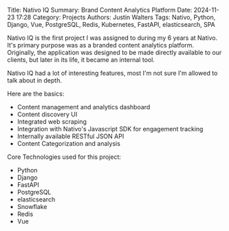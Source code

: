 Title: Nativo IQ
Summary: Brand Content Analytics Platform
Date: 2024-11-23 17:28
Category: Projects
Authors: Justin Walters
Tags: Nativo, Python, Django, Vue, PostgreSQL, Redis, Kubernetes, FastAPI, elasticsearch, SPA

Nativo IQ is the first project I was assigned to during my 6 years at Nativo. It's primary purpose was as a branded content analytics platform. Originally, the application was designed to be made directly available to our clients, but later in its life, it became an internal tool.

Nativo IQ had a lot of interesting features, most I'm not sure I'm allowed to talk about in depth.

Here are the basics:

- Content management and analytics dashboard
- Content discovery UI
- Integrated web scraping
- Integration with Nativo's Javascript SDK for engagement tracking
- Internally available RESTful JSON API
- Content Categorization and analysis

Core Technologies used for this project:

- Python
- Django
- FastAPI
- PostgreSQL
- elasticsearch
- Snowflake
- Redis
- Vue
